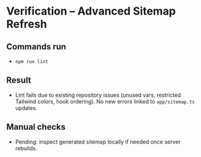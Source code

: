 # Verification – Advanced Sitemap Refresh

## Commands run
- `npm run lint`

## Result
- Lint fails due to existing repository issues (unused vars, restricted Tailwind colors, hook ordering). No new errors linked to `app/sitemap.ts` updates.

## Manual checks
- Pending: inspect generated sitemap locally if needed once server rebuilds.
